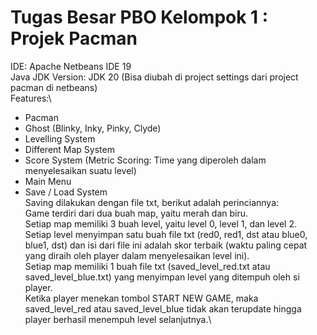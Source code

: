 # Tugas Besar PBO Kelompok 1 : Projek Pacman
IDE: Apache Netbeans IDE 19\
Java JDK Version: JDK 20 (Bisa diubah di project settings dari project pacman di netbeans)\
Features:\
- Pacman
- Ghost (Blinky, Inky, Pinky, Clyde)
- Levelling System
- Different Map System
- Score System (Metric Scoring: Time yang diperoleh dalam menyelesaikan suatu level)
- Main Menu
- Save / Load System\
Saving dilakukan dengan file txt, berikut adalah perinciannya:\
Game terdiri dari dua buah map, yaitu merah dan biru.\
Setiap map memiliki 3 buah level, yaitu level 0, level 1, dan level 2.\
Setiap level menyimpan satu buah file txt (red0, red1, dst atau blue0, blue1, dst) dan isi dari file ini adalah skor terbaik (waktu paling cepat yang diraih oleh player dalam menyelesaikan level ini).\
Setiap map memiliki 1 buah file txt (saved_level_red.txt atau saved_level_blue.txt) yang menyimpan level yang ditempuh oleh si player.\
Ketika player menekan tombol START NEW GAME, maka saved_level_red atau saved_level_blue tidak akan terupdate hingga player berhasil menempuh level selanjutnya.\
